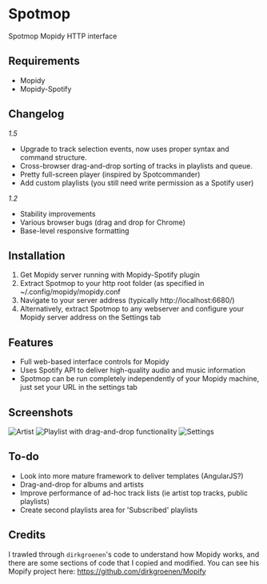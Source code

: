 Spotmop
=======

Spotmop Mopidy HTTP interface

Requirements
--------

* Mopidy
* Mopidy-Spotify

Changelog
--------

*1.5*
* Upgrade to track selection events, now uses proper syntax and command structure.
* Cross-browser drag-and-drop sorting of tracks in playlists and queue.
* Pretty full-screen player (inspired by Spotcommander)
* Add custom playlists (you still need write permission as a Spotify user)

*1.2*
* Stability improvements
* Various browser bugs (drag and drop for Chrome)
* Base-level responsive formatting

Installation
--------

1. Get Mopidy server running with Mopidy-Spotify plugin
2. Extract Spotmop to your http root folder (as specified in ~/.config/mopidy/mopidy.conf
3. Navigate to your server address (typically http://localhost:6680/)
4. Alternatively, extract Spotmop to any webserver and configure your Mopidy server address on the Settings tab

Features
--------

* Full web-based interface controls for Mopidy
* Uses Spotify API to deliver high-quality audio and music information
* Spotmop can be run completely independently of your Mopidy machine, just set your URL in the settings tab

Screenshots
-----------

![Artist](https://raw.githubusercontent.com/jaedb/spotmop/master/Screenshots/desktop-artist.jpg)
![Playlist with drag-and-drop functionality](https://raw.githubusercontent.com/jaedb/spotmop/master/Screenshots/desktop-playlist.jpg)
![Settings](https://raw.githubusercontent.com/jaedb/spotmop/master/Screenshots/desktop-settings.jpg)

To-do
-----

* Look into more mature framework to deliver templates (AngularJS?)
* Drag-and-drop for albums and artists
* Improve performance of ad-hoc track lists (ie artist top tracks, public playlists)
* Create second playlists area for 'Subscribed' playlists

Credits
-------

I trawled through `dirkgroenen`'s code to understand how Mopidy works, and there are some sections of code that I copied and modified. You can see his Mopify project here: https://github.com/dirkgroenen/Mopify
